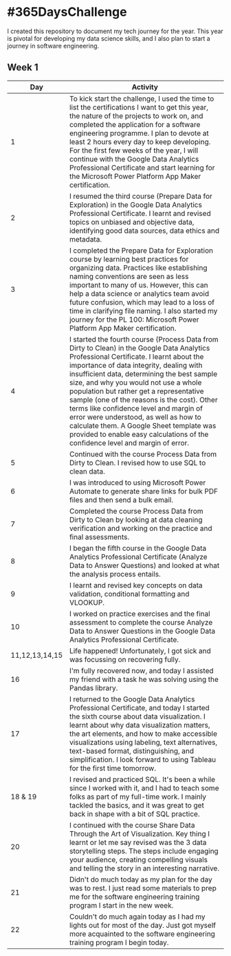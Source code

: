 # #365DaysChallenge

I created this repository to document my tech journey for the year. This year is pivotal for developing my data science skills, and I also plan to start a journey in software engineering. 

## Week 1 
|Day|Activity|
|---|--------|
|1  |To kick start the challenge, I used the time to list the certifications I want to get this year, the nature of the projects to work on, and completed the application for a software engineering programme. I plan to devote at least 2 hours every day to keep developing. For the first few weeks of the year, I will continue with the Google Data Analytics Professional Certificate and start learning for the Microsoft Power Platform App Maker certification.|
|2  |I resumed the third course (Prepare Data for Exploration) in the Google Data Analytics Professional Certificate. I learnt and revised topics on unbiased and objective data, identifying good data sources, data ethics and metadata.| 
|3  |I completed the Prepare Data for Exploration course by learning best practices for organizing data. Practices like establishing naming conventions are seen as less important to many of us. However, this can help a data science or analytics team avoid future confusion, which may lead to a loss of time in clarifying file naming. I also started my journey for the PL 100: Microsoft Power Platform App Maker certification.|
|4  |I started the fourth course (Process Data from Dirty to Clean) in the Google Data Analytics Professional Certificate. I learnt about the importance of data integrity, dealing with insufficient data, determining the best sample size, and why you would not use a whole population but rather get a representative sample (one of the reasons is the cost). Other terms like confidence level and margin of error were understood, as well as how to calculate them. A Google Sheet template was provided to enable easy calculations of the confidence level and margin of error.|
|5  |Continued with the course Process Data from Dirty to Clean. I revised how to use SQL to clean data.|
|6  |I was introduced to using Microsoft Power Automate to generate share links for bulk PDF files and then send a bulk email.|
|7  |Completed the course Process Data from Dirty to Clean by looking at data cleaning verification and working on the practice and final assessments.|
|8  |I began the fifth course in the Google Data Analytics Professional Certificate (Analyze Data to Answer Questions) and looked at what the analysis process entails.|
|9  |I learnt and revised key concepts on data validation, conditional formatting and VLOOKUP.|
|10 |I worked on practice exercises and the final assessment to complete the course Analyze Data to Answer Questions in the Google Data Analytics Professional Certificate.|
|11,12,13,14,15|Life happened! Unfortunately, I got sick and was focussing on recovering fully.|
|16 |I'm fully recovered now, and today I assisted my friend with a task he was solving using the Pandas library.|
|17 |I returned to the Google Data Analytics Professional Certificate, and today I started the sixth course about data visualization. I learnt about why data visualization matters, the art elements, and how to make accessible visualizations using labeling, text alternatives, text-based format, distinguishing, and simplification. I look forward to using Tableau for the first time tomorrow.|
|18 & 19|I revised and practiced SQL. It's been a while since I worked with it, and I had to teach some folks as part of my full-time work. I mainly tackled the basics, and it was great to get back in shape with a bit of SQL practice.|
|20 |I continued with the course Share Data Through the Art of Visualization. Key thing I learnt or let me say revised was the 3 data storytelling steps. The steps include engaging your audience, creating compelling visuals and telling the story in an interesting narrative.|
|21 |Didn't do much today as my plan for the day was to rest. I just read some materials to prep me for the software engineering training program I start in the new week.|
|22 |Couldn't do much again today as I had my lights out for most of the day. Just got myself more acquainted to the software engineering training program I begin today.|
